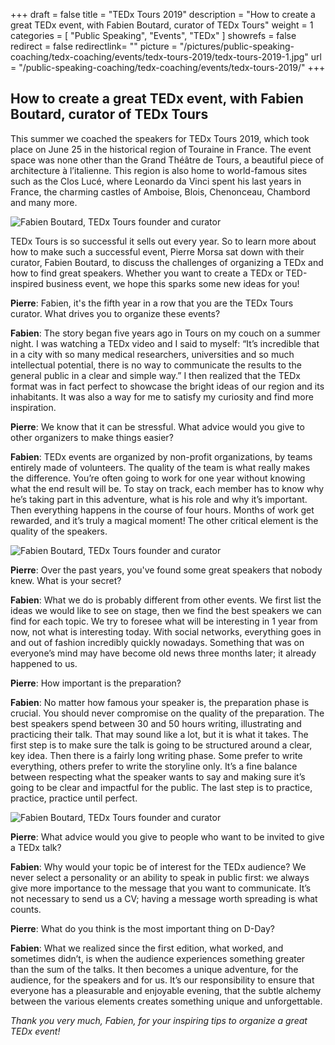 +++
draft		= false
title		= "TEDx Tours 2019"
description	= "How to create a great TEDx event, with Fabien Boutard, curator of TEDx Tours"
weight		= 1
categories	= [ "Public Speaking", "Events", "TEDx" ]
showrefs	= false
redirect	= false
redirectlink= ""
picture		= "/pictures/public-speaking-coaching/tedx-coaching/events/tedx-tours-2019/tedx-tours-2019-1.jpg"
url	 		= "/public-speaking-coaching/tedx-coaching/events/tedx-tours-2019/"
+++

## How to create a great TEDx event, with Fabien Boutard, curator of TEDx Tours

This summer we coached the speakers for TEDx Tours 2019, which took place on June 25 in the historical region of Touraine in France. The event space was none other than the Grand Théâtre de Tours, a beautiful piece of architecture à l’italienne. This region is also home to world-famous sites such as the Clos Lucé, where Leonardo da Vinci spent his last years in France, the charming castles of Amboise, Blois, Chenonceau, Chambord and many more. 

![Fabien Boutard, TEDx Tours founder and curator](/pictures/public-speaking-coaching/tedx-coaching/events/tedx-tours-2019/fabien-boutard.jpg)

TEDx Tours is so successful it sells out every year. So to learn more about how to make such a successful event, Pierre Morsa sat down with their curator, Fabien Boutard, to discuss the challenges of organizing a TEDx and how to find great speakers. Whether you want to create a TEDx or TED-inspired business event, we hope this sparks some new ideas for you!

**Pierre**: Fabien, it's the fifth year in a row that you are the TEDx Tours curator. What drives you to organize these events?

**Fabien**: The story began five years ago in Tours on my couch on a summer night. I was watching a TEDx video and I said to myself: “It’s incredible that in a city with so many medical researchers, universities and so much intellectual potential, there is no way to communicate the results to the general public in a clear and simple way.” I then realized that the TEDx format was in fact perfect to showcase the bright ideas of our region and its inhabitants. It was also a way for me to satisfy my curiosity and find more inspiration.

**Pierre**: We know that it can be stressful. What advice would you give to other organizers to make things easier?

**Fabien**: TEDx events are organized by non-profit organizations, by teams entirely made of volunteers. The quality of the team is what really makes the difference. You’re often going to work for one year without knowing what the end result will be. To stay on track, each member has to know why he’s taking part in this adventure, what is his role and why it’s important. Then everything happens in the course of four hours. Months of work get rewarded, and it’s truly a magical moment! The other critical element is the quality of the speakers. 

![Fabien Boutard, TEDx Tours founder and curator](/pictures/public-speaking-coaching/tedx-coaching/events/tedx-tours-2019/tedx-tours-2019-2.jpg)

**Pierre**: Over the past years, you've found some great speakers that nobody knew. What is your secret?

**Fabien**: What we do is probably different from other events. We first list the ideas we would like to see on stage, then we find the best speakers we can find for each topic. We try to foresee what will be interesting in 1 year from now, not what is interesting today. With social networks, everything goes in and out of fashion incredibly quickly nowadays. Something that was on everyone’s mind may have become old news three months later; it already happened to us. 

**Pierre**: How important is the preparation?

**Fabien**: No matter how famous your speaker is, the preparation phase is crucial. You should never compromise on the quality of the preparation. The best speakers spend between 30 and 50 hours writing, illustrating and practicing their talk. That may sound like a lot, but it is what it takes. The first step is to make sure the talk is going to be structured around a clear, key idea. Then there is a fairly long writing phase. Some prefer to write everything, others prefer to write the storyline only. It’s a fine balance between respecting what the speaker wants to say and making sure it’s going to be clear and impactful for the public. The last step is to practice, practice, practice until perfect. 

![Fabien Boutard, TEDx Tours founder and curator](/pictures/public-speaking-coaching/tedx-coaching/events/tedx-tours-2019/tedx-tours-2019-3.jpg)

**Pierre**: What advice would you give to people who want to be invited to give a TEDx talk?

**Fabien**: Why would your topic be of interest for the TEDx audience? We never select a personality or an ability to speak in public first: we always give more importance to the message that you want to communicate. It’s not necessary to send us a CV; having a message worth spreading is what counts. 

**Pierre**: What do you think is the most important thing on D-Day?

**Fabien**: What we realized since the first edition, what worked, and sometimes didn’t, is when the audience experiences something greater than the sum of the talks. It then becomes a unique adventure, for the audience, for the speakers and for us. It’s our responsibility to ensure that everyone has a pleasurable and enjoyable evening, that the subtle alchemy between the various elements creates something unique and unforgettable.

*Thank you very much, Fabien, for your inspiring tips to organize a great TEDx event!*

